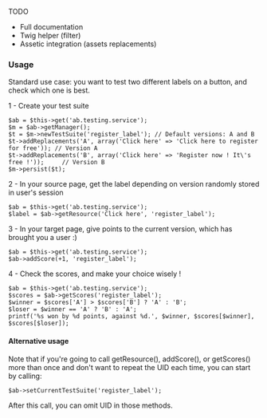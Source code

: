 TODO

* Full documentation
* Twig helper (filter)
* Assetic integration (assets replacements)

### Usage

Standard use case: you want to test two different labels on a button, and check which one is best.

1 - Create your test suite

	$ab = $this->get('ab.testing.service');
	$m = $ab->getManager();
	$t = $m->newTestSuite('register_label'); // Default versions: A and B
	$t->addReplacements('A', array('Click here' => 'Click here to register for free')); // Version A
	$t->addReplacements('B', array('Click here' => 'Register now ! It\'s free !'));     // Version B
	$m->persist($t);

2 - In your source page, get the label depending on version randomly stored in user's session

	$ab = $this->get('ab.testing.service');
	$label = $ab->getResource('Click here', 'register_label');

3 - In your target page, give points to the current version, which has brought you a user :)

	$ab = $this->get('ab.testing.service');
	$ab->addScore(+1, 'register_label');

4 - Check the scores, and make your choice wisely !

	$ab = $this->get('ab.testing.service');
	$scores = $ab->getScores('register_label');
	$winner = $scores['A'] > $scores['B'] ? 'A' : 'B';
	$loser = $winner == 'A' ? 'B' : 'A';
	printf('%s won by %d points, against %d.', $winner, $scores[$winner], $scores[$loser]);

#### Alternative usage

Note that if you're going to call getResource(), addScore(), or getScores() more than once and
don't want to repeat the UID each time, you can start by calling:

	$ab->setCurrentTestSuite('register_label');

After this call, you can omit UID in those methods.
